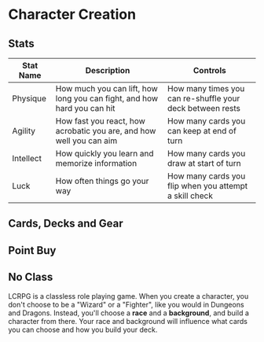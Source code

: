 # Character Creation

## Stats

| Stat Name | Description                                                             | Controls                                                  |
| --------- | ----------------------------------------------------------------------- | --------------------------------------------------------- |
| Physique  | How much you can lift, how long you can fight, and how hard you can hit | How many times you can re-shuffle your deck between rests |
| Agility   | How fast you react, how acrobatic you are, and how well you can aim     | How many cards you can keep at end of turn                |
| Intellect | How quickly you learn and memorize information                          | How many cards you draw at start of turn                  |
| Luck      | How often things go your way                                            | How many cards you flip when you attempt a skill check    |

## Cards, Decks and Gear

## Point Buy

## No Class

LCRPG is a classless role playing game. When you create a character, you don't choose to be a "Wizard" or a "Fighter", like you would in
Dungeons and Dragons. Instead, you'll choose a **race** and a **background**, and build a character from there. Your race and background will
influence what cards you can choose and how you build your deck.
